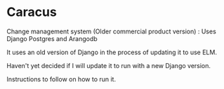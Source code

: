 # Caracus

Change management system (Older commercial product version) : Uses Django Postgres and Arangodb

It uses an old version of Django in the process of updating it to use ELM.

Haven't yet decided if I will update it to run with a new Django version.

Instructions to follow on how to run it.

